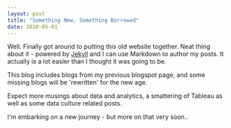 ```yaml
---
layout: post
title: "Something New, Something Borrowed"
date: 2020-05-01
---
```


Well. Finally got around to putting this old website together.
Neat thing about it - powered by [Jekyll](http://jekyllrb.com) and I can use Markdown to author my posts.
It actually is a lot easier than I thought it was going to be.

This blog includes blogs from my previous blogspot page, and some missing blogs will be 'rewritten' for the new age.

Expect more musings about data and analytics, a smattering of Tableau as well as some data culture related posts.

I'm embarking on a new journey - but more on that very soon..
